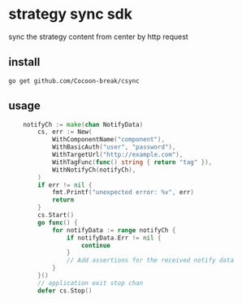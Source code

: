 # strategy sync sdk

sync the strategy content from center by http request 

## install
```
go get github.com/Cocoon-break/csync
```

## usage
```go
    notifyCh := make(chan NotifyData)
		cs, err := New(
			WithComponentName("component"),
			WithBasicAuth("user", "password"),
			WithTargetUrl("http://example.com"),
			WithTagFunc(func() string { return "tag" }),
			WithNotifyCh(notifyCh),
		)
		if err != nil {
			fmt.Printf("unexpected error: %v", err)
			return
		}
		cs.Start()
		go func() {
			for notifyData := range notifyCh {
				if notifyData.Err != nil {
					continue
				}
				// Add assertions for the received notify data
			}
		}()
		// application exit stop chan
		defer cs.Stop()
```